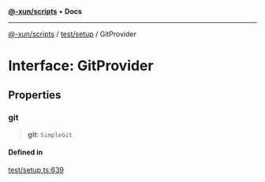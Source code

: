 [**@-xun/scripts**](../../../README.md) • **Docs**

***

[@-xun/scripts](../../../README.md) / [test/setup](../README.md) / GitProvider

# Interface: GitProvider

## Properties

### git

> **git**: `SimpleGit`

#### Defined in

[test/setup.ts:639](https://github.com/Xunnamius/xscripts/blob/57333eb95500d47b37fb5be30901f27ce55d7211/test/setup.ts#L639)
